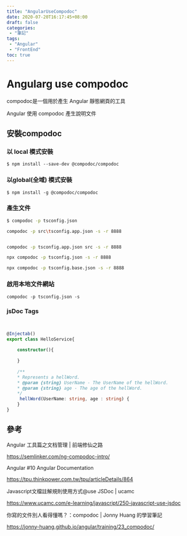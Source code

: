 ```yaml
---
title: "AngularUseCompodoc"
date: 2020-07-20T16:17:45+08:00
draft: false
categories:
 - "筆記"
tags:
 - "Angular"
 - "FrontEnd"
toc: true
---
```


# Angularg use compodoc 
compodoc是一個用於產生 Angular 靜態網頁的工具

Angular 使用 compodoc 產生說明文件

<!--more-->

## 安裝compodoc

### 以 local 模式安裝

```shell
$ npm install --save-dev @compodoc/compodoc
```

### 以global(全域) 模式安裝

```shell
$ npm install -g @compodoc/compodoc
```

### 產生文件

```sh
$ compodoc -p tsconfig.json
```

```sh
compodoc -p src\tsconfig.app.json -s -r 8888


compodoc -p tsconfig.app.json src -s -r 8888

npx compodoc -p tsconfig.json -s -r 8888

npx compodoc -p tsconfig.base.json -s -r 8888
```

### 啟用本地文件網站

```shell
compodoc -p tsconfig.json -s
```

### jsDoc Tags 

```typescript


@Injectab()
export class HelloService{
    
    constructor(){
        
    }
    
    /**
    * Represents a hellWord.
    * @param {string} UserName - The UserName of the hellWord.
    * @param {string} age - The age of the hellWord.
    */
     hellWord(UserName: string, age : string) {
    }
}
```

 

## 參考

Angular 工具篇之文档管理 | 前端修仙之路

https://semlinker.com/ng-compodoc-intro/

Angular #10 Angular Documentation

https://tpu.thinkpower.com.tw/tpu/articleDetails/864

Javascript文檔註解規則使用方式@use JSDoc | ucamc

https://www.ucamc.com/e-learning/javascript/250-javascript-use-jsdoc


你寫的文件別人看得懂嗎？：compodoc | Jonny Huang 的學習筆記

https://jonny-huang.github.io/angular/training/23_compodoc/